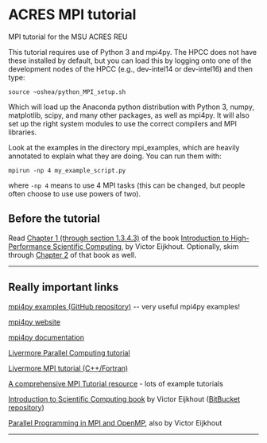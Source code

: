 # ACRES MPI tutorial

MPI tutorial for the MSU ACRES REU

This tutorial requires use of Python 3 and mpi4py.  The HPCC does 
not have these installed by default, but you can load this by logging
onto one of the development nodes of the HPCC (e.g., dev-intel14 or dev-intel16) and then type:

```
source ~oshea/python_MPI_setup.sh
```

Which will load up the Anaconda python distribution with Python 3, numpy, matplotlib, scipy, and many other packages, as well as mpi4py.  It will also set up the right system modules to use the correct compilers and MPI libraries.

Look at the examples in the directory mpi_examples, which are heavily annotated to explain what they are doing.  You can run them with:

```
mpirun -np 4 my_example_script.py
```

where ```-np 4``` means to use 4 MPI tasks (this can be changed, 
but people often choose to use use powers of two).

## Before the tutorial

Read [Chapter 1 (through section 1.3.4.3)](http://pages.tacc.utexas.edu/~eijkhout/istc/html/sequential.html) of the book [Introduction to High-Performance Scientific Computing](http://pages.tacc.utexas.edu/~eijkhout/istc/html/index.html), by Victor Eijkhout.  Optionally, skim through [Chapter 2](http://pages.tacc.utexas.edu/~eijkhout/istc/html/parallel.html) of that book as well.

----

## Really important links

[mpi4py examples (GitHub repository)](https://github.com/jbornschein/mpi4py-examples) -- very useful mpi4py examples!


[mpi4py website](http://mpi4py.scipy.org/docs/)

[mpi4py documentation](http://mpi4py.readthedocs.io/en/stable/index.html)

[Livermore Parallel Computing tutorial](https://computing.llnl.gov/tutorials/parallel_comp/) 

[Livermore MPI tutorial (C++/Fortran)](https://computing.llnl.gov/tutorials/mpi/)

[A comprehensive MPI Tutorial resource](http://mpitutorial.com/) - lots of example tutorials

[Introduction to Scientific Computing book](http://pages.tacc.utexas.edu/~eijkhout/istc/istc.html) by Victor Eijkhout  ([BitBucket repository](https://bitbucket.org/VictorEijkhout/hpc-book-and-course))

[Parallel Programming in MPI and OpenMP](http://pages.tacc.utexas.edu/~eijkhout/pcse/html/index.html), also by Victor Eijkhout 

----

